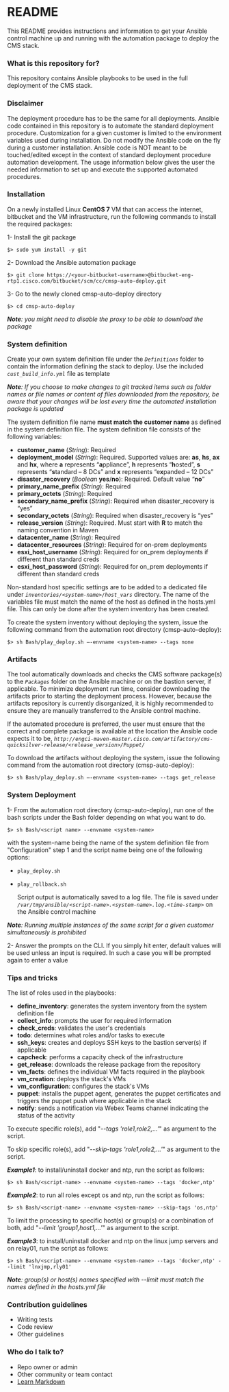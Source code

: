 # README #

This README provides instructions and information to get your Ansible control machine up and running with the automation package to deploy the CMS stack.


### What is this repository for? ###

This repository contains Ansible playbooks to be used in the full deployment of the CMS stack.


### Disclaimer ###

The deployment procedure has to be the same for all deployments. Ansible code contained in this repository is to automate the standard deployment procedure. Customization for a given customer is limited to the environment variables used during installation. Do not modify the Ansible code on the fly during a customer installation. Ansible code is NOT meant to be touched/edited except in the context of standard deployment procedure automation development. The usage information below gives the user the needed information to set up and execute the supported automated procedures.


### Installation ###

On a newly installed Linux **CentOS 7** VM that can access the internet, bitbucket and the VM infrastructure, run the following commands to install the required packages:

1- Install the git package

    $> sudo yum install -y git

2- Download the Ansible automation package

    $> git clone https://<your-bitbucket-username>@bitbucket-eng-rtp1.cisco.com/bitbucket/scm/cc/cmsp-auto-deploy.git

3- Go to the newly cloned cmsp-auto-deploy directory

    $> cd cmsp-auto-deploy

***Note**: you might need to disable the proxy to be able to download the package*


### System definition ###

Create your own system definition file under the _``Definitions``_ folder to contain the information defining the stack to deploy. Use the included _``cust_build_info.yml``_ file as template

***Note**: If you choose to make changes to git tracked items such as folder names or file names or content of files downloaded from the repository, be aware that your changes will be lost every time the automated installation package is updated*

The system definition file name **must match the customer name** as defined in the system definition file. The system definition file consists of the following variables:

  - **customer_name** (_String_): Required
  - **deployment_model** (_String_): Required. Supported values are: **as**, **hs**, **ax** and **hx**, where **a** represents “**a**ppliance”, **h** represents “**h**osted”, **s** represents “**s**tandard – 8 DCs” and **x** represents “e**x**panded – 12 DCs”
  - **disaster_recovery** (_Boolean_ **yes**/**no**): Required. Default value “**no**”
  - **primary_name_prefix** (_String_): Required
  - **primary_octets** (_String_): Required
  - **secondary_name_prefix** (_String_): Required when disaster_recovery is “yes”
  - **secondary_octets** (_String_): Required when disaster_recovery is “yes”
  - **release_version** (_String_): Required. Must start with **R** to match the naming convention in Maven
  - **datacenter_name** (_String_): Required
  - **datacenter_resources** (_String_): Required for on-prem deployments
  - **esxi_host_username** (_String_): Required for on_prem deployments if different than standard creds
  - **esxi_host_password** (_String_): Required for on_prem deployments if different than standard creds

Non-standard host specific settings are to be added to a dedicated file under _``inventories/<system-name>/host_vars``_ directory. The name of the variables file must match the name of the host as defined in the hosts.yml file. This can only be done after the system inventory has been created.

To create the system inventory without deploying the system, issue the following command from the automation root directory (cmsp-auto-deploy):

    $> sh Bash/play_deploy.sh –-envname <system-name> --tags none


### Artifacts ###

The tool automatically downloads and checks the CMS software package(s) to the _``Packages``_ folder on the Ansible machine or on the bastion server, if applicable. To minimize deployment run time, consider downloading the artifacts prior to starting the deployment process. However, because the artifacts repository is currently disorganized, it is highly recommended to ensure they are manually transferred to the Ansible control machine.

If the automated procedure is preferred, the user must ensure that the correct and complete package is available at the location the Ansible code expects it to be, _``http://engci-maven-master.cisco.com/artifactory/cms-quicksilver-release/<release_version>/Puppet/``_

To download the artifacts without deploying the system, issue the following command from the automation root directory (cmsp-auto-deploy):

    $> sh Bash/play_deploy.sh –-envname <system-name> --tags get_release


### System Deployment ###

1- From the automation root directory (cmsp-auto-deploy), run one of the bash scripts under the Bash folder depending on what you want to do. 

    $> sh Bash/<script name> --envname <system-name>

with the system-name being the name of the system definition file from "Configuration" step 1 and the script name being one of the following options:

- ``play_deploy.sh``

- ``play_rollback.sh``

  Script output is automatically saved to a log file. The file is saved under _``/var/tmp/ansible/<script-name>.<system-name>.log.<time-stamp>``_ on the Ansible control machine

***Note**: Running multiple instances of the same script for a given customer simultaneously is prohibited*

2- Answer the prompts on the CLI. If you simply hit enter, default values will be used unless an input is required. In such a case you will be prompted again to enter a value


### Tips and tricks ###

The list of roles used in the playbooks:

  - **define_inventory**: generates the system inventory from the system definition file
  - **collect_info**: prompts the user for required information
  - **check_creds**: validates the user's credentials
  - **todo**: determines what roles and/or tasks to execute
  - **ssh_keys**: creates and deploys SSH keys to the bastion server(s) if applicable
  - **capcheck**: performs a capacity check of the infrastructure
  - **get_release**: downloads the release package from the repository
  - **vm_facts**: defines the individual VM facts required in the playbook
  - **vm_creation**: deploys the stack's VMs
  - **vm_configuration**: configures the stack's VMs
  - **puppet**: installs the puppet agent, generates the puppet certificates and triggers the puppet push where applicable in the stack
  - **notify**: sends a notification via Webex Teams channel indicating the status of the activity

To execute specific role(s), add "_--tags 'role1,role2,...'_" as argument to the script.

To skip specific role(s), add "_--skip-tags 'role1,role2,...'_" as argument to the script.

**_Example1_**: to install/uninstall docker and ntp, run the script as follows:

    $> sh Bash/<script-name> --envname <system-name> --tags 'docker,ntp'

**_Example2_**: to run all roles except os and ntp, run the script as follows:

    $> sh Bash/<script-name> --envname <system-name> --skip-tags 'os,ntp'

To limit the processing to specific host(s) or group(s) or a combination of both, add "_--limit 'group1,host1,...'_" as argument to the script.

**_Example3_**: to install/uninstall docker and ntp on the linux jump servers and on relay01, run the script as follows:

    $> sh Bash/<script-name> --envname <system-name> --tags 'docker,ntp' --limit 'lnxjmp,rly01'

***Note**: group(s) or host(s) names specified with --limit must match the names defined in the hosts.yml file*


### Contribution guidelines ###

* Writing tests
* Code review
* Other guidelines


### Who do I talk to? ###

* Repo owner or admin
* Other community or team contact
* [Learn Markdown](https://bitbucket.org/tutorials/markdowndemo)

